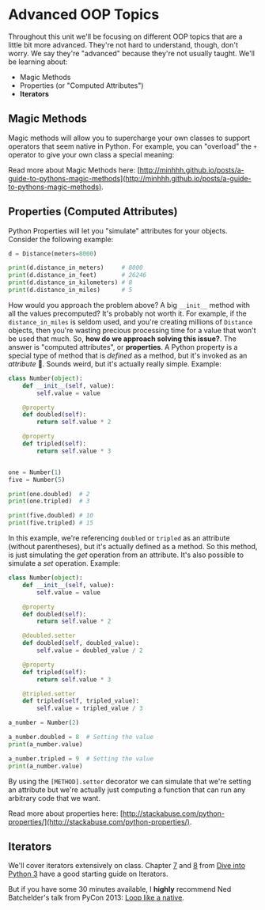 # Advanced OOP Topics

Throughout this unit we'll be focusing on different OOP topics that are a little bit more advanced. They're not hard to understand, though, don't worry. We say they're "advanced" because they're not usually taught. We'll be learning about:

* Magic Methods
* Properties (or "Computed Attributes")
* **Iterators**

## Magic Methods

Magic methods will allow you to supercharge your own classes to support operators that seem native in Python. For example, you can "overload" the `+` operator to give your own class a special meaning:

Read more about Magic Methods here: [http://minhhh.github.io/posts/a-guide-to-pythons-magic-methods](http://minhhh.github.io/posts/a-guide-to-pythons-magic-methods).

## Properties (Computed Attributes)

Python Properties will let you "simulate" attributes for your objects. Consider the following example:

```python
d = Distance(meters=8000)

print(d.distance_in_meters)     # 8000
print(d.distance_in_feet)       # 26246
print(d.distance_in_kilometers) # 8
print(d.distance_in_miles)      # 5
```

How would you approach the problem above? A big `__init__` method with all the values precomputed? It's probably not worth it. For example, if the `distance_in_miles` is seldom used, and you're creating millions of `Distance` objects, then you're wasting precious processing time for a value that won't be used that much. So, **how do we approach solving this issue?**. The answer is "computed attributes", or **properties**. A Python property is a special type of method that is _defined_ as a method, but it's invoked as an _attribute_ 🤔. Sounds weird, but it's actually really simple. Example:

```python
class Number(object):
    def __init__(self, value):
        self.value = value

    @property
    def doubled(self):
        return self.value * 2

    @property
    def tripled(self):
        return self.value * 3


one = Number(1)
five = Number(5)

print(one.doubled)  # 2
print(one.tripled)  # 3

print(five.doubled) # 10
print(five.tripled) # 15
```

In this example, we're referencing `doubled` or `tripled` as an attribute (without parentheses), but it's actually defined as a method. So this method, is just simulating the _get_ operation from an attribute. It's also possible to simulate a _set_ operation. Example:

```python
class Number(object):
    def __init__(self, value):
        self.value = value

    @property
    def doubled(self):
        return self.value * 2

    @doubled.setter
    def doubled(self, doubled_value):
        self.value = doubled_value / 2

    @property
    def tripled(self):
        return self.value * 3

    @tripled.setter
    def tripled(self, tripled_value):
        self.value = tripled_value / 3

a_number = Number(2)

a_number.doubled = 8  # Setting the value
print(a_number.value)

a_number.tripled = 9  # Setting the value
print(a_number.value)
```

By using the `[METHOD].setter` decorator we can simulate that we're setting an attribute but we're actually just computing a function that can run any arbitrary code that we want.

Read more about properties here: [http://stackabuse.com/python-properties/](http://stackabuse.com/python-properties/).

## Iterators

We'll cover iterators extensively on class. Chapter [7](http://www.diveintopython3.net/iterators.html#a-fibonacci-iterator) and [8](http://www.diveintopython3.net/advanced-iterators.html) from [Dive into Python 3](http://getpython3.com/diveintopython3/index.html) have a good starting guide on Iterators.

But if you have some 30 minutes available, I **highly** recommend Ned Batchelder's talk from PyCon 2013: [Loop like a native](https://www.youtube.com/watch?v=EnSu9hHGq5o).
